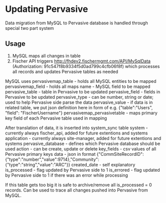 # Updating Pervasive

Data migration from MySQL to Pervasive database is handled through special two part system


## Usage
1. MySQL maps all changes in  table
2. Fischer API triggers http://fhdev2.fischermgmt.com/API/MySqlData (Authorization: 91c547f8b9334f5d0ad799c4cfb06f8f) which processes all records and updates Pervasive tables as needed

MySQL uses
pervasivemap_table - holds all MySQL entities to be mapped
pervasivemap_field - holds all maps
    name - MySQL field to be mapped
    pervasive_table - table in Pervasive to be updated
    pervasive_field - fields in Pervasive to be updated
    pervasive_type - can be number, string or date; used to help Pervasive side parse the data
    pervasive_value - if data is in related table, we put json definition here in form of e.g. {"table":"Users", "field": "FischerUsername"}
pervasivemap_pervasivetable - maps primary key field of each Pervasive table used in mapping

After translation of data, it is inserted into system_sync table
system - currently always fischer_api, added for future extentions and systems
application - currently always site-manager, added for future extentions and systems
pervasive_database - defines which Pervasive database should be used
action - can be create, update or delete
key_fields - csv values of all Pervasive primary keys
data - json in format {"CommSiteRecordID":{"type":"number","value":9714},"Community":{"type":"string","value":"ARC"}}
created_date - self explanatory
is_processed - flag updated by Pervasive side to 1
is_errored - flag updated by Pervasive side to 1 if there was an error while processing

If this table gets too big it is safe to archive/remove all is_processed = 0 records.
Can be used to trace all changes pushed into Pervasive from MySQL.
